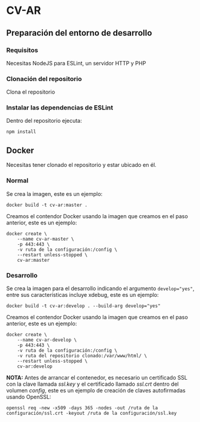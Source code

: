 # CV-AR

## Preparación del entorno de desarrollo

### Requisitos

Necesitas NodeJS para ESLint, un servidor HTTP y PHP

### Clonación del repositorio

Clona el repositorio

### Instalar las dependencias de ESLint

Dentro del repositorio ejecuta:

```
npm install
```

## Docker

Necesitas tener clonado el repositorio y estar ubicado en él.

### Normal

Se crea la imagen, este es un ejemplo:

```
docker build -t cv-ar:master .
```

Creamos el contendor Docker usando la imagen que creamos en el paso anterior, este es un ejemplo:

```
docker create \
    --name cv-ar-master \
    -p 443:443 \
    -v ruta de la configuración:/config \
    --restart unless-stopped \
    cv-ar:master
```


### Desarrollo

Se crea la imagen para el desarrollo indicando el argumento `develop="yes"`, entre sus características incluye xdebug, este es un ejemplo:

```
docker build -t cv-ar:develop . --build-arg develop="yes"
```

Creamos el contendor Docker usando la imagen que creamos en el paso anterior, este es un ejemplo:

```
docker create \
    --name cv-ar-develop \
    -p 443:443 \
    -v ruta de la configuración:/config \
    -v ruta del repositorio clonado:/var/www/html/ \
    --restart unless-stopped \
    cv-ar:develop
```

__NOTA:__ Antes de arrancar el contenedor, es necesario un certificado SSL con la clave llamada _ssl.key_ y el certificado llamado _ssl.crt_ dentro del volumen _config_, este es un ejemplo de creación de claves autofirmadas usando OpenSSL:

```
openssl req -new -x509 -days 365 -nodes -out /ruta de la configuración/ssl.crt -keyout /ruta de la configuración/ssl.key
```
